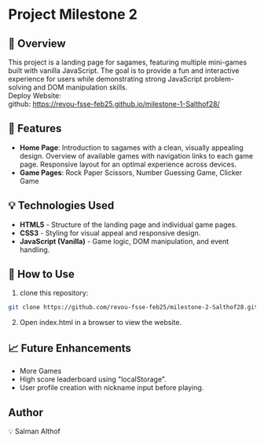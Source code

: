# Project Milestone 2

## 📌 Overview
This project is a landing page for sagames, featuring multiple mini-games built with vanilla JavaScript. The goal is to provide a fun and interactive experience for users while demonstrating strong JavaScript problem-solving and DOM manipulation skills.<br>
Deploy Website:<br>
github: https://revou-fsse-feb25.github.io/milestone-1-Salthof28/ <br>

## 🚀 Features 
- **Home Page**: Introduction to sagames with a clean, visually appealing design. Overview of available games with navigation links to each game page. Responsive layout for an optimal experience across devices.
- **Game Pages**: Rock Paper Scissors, Number Guessing Game, Clicker Game

## 💡 Technologies Used
- **HTML5** - Structure of the landing page and individual game pages.
- **CSS3** - Styling for visual appeal and responsive design.
- **JavaScript (Vanilla)** - Game logic, DOM manipulation, and event handling.

## 📜 How to Use
1. clone this repository:
```sh
git clone https://github.com/revou-fsse-feb25/milestone-2-Salthof28.git
```
2. Open index.html in a browser to view the website.

## 📈 Future Enhancements
- More Games
- High score leaderboard using "localStorage".
- User profile creation with nickname input before playing.

## Author
:bulb: Salman Althof